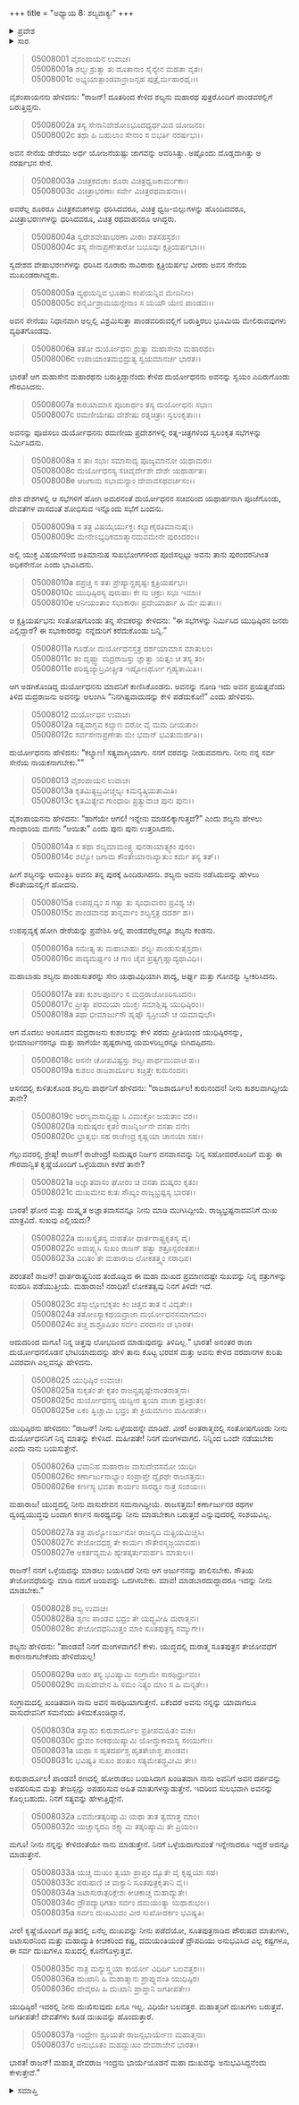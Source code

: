 +++
title = "ಅಧ್ಯಾಯ 8: ಶಲ್ಯವಾಕ್ಯಃ"
+++

<details><summary>ಪ್ರವೇಶ</summary>


।।   ಓಂ ಓಂ ನಮೋ ನಾರಾಯಣಾಯ।।   ಶ್ರೀ ವೇದವ್ಯಾಸಾಯ ನಮಃ ।।

ಶ್ರೀ ಕೃಷ್ಣದ್ವೈಪಾಯನ ವೇದವ್ಯಾಸ ವಿರಚಿತ  

**ಶ್ರೀ ಮಹಾಭಾರತ**

**ಉದ್ಯೋಗ ಪರ್ವ**

**ಉದ್ಯೋಗ ಪರ್ವ**

**ಅಧ್ಯಾಯ 8**


</details>


<details><summary>ಸಾರ</summary>

ಮಹಾಸೇನೆಯೊಂದಿಗೆ ಪಾಂಡವರನ್ನು ಸೇರಲು ಬರುತ್ತಿದ್ದ ಶಲ್ಯನನ್ನು ದುರ್ಯೋಧನನು ಅವನ ಮಾರ್ಗದಲ್ಲಿ ಸ್ವಲಂಕೃತ ಸಭೆಗಳನ್ನು ರಚಿಸಿ, ಸತ್ಕರಿಸಿ ಸಂತೋಷಗೊಳಿಸಿ ಯುದ್ಧದಲ್ಲಿ ಅವನ ಸಹಾಯವನ್ನು ವರವಾಗಿ ಪಡೆದುದು (1-14). ಅನಂತರ ಶಲ್ಯನು ಯುಧಿಷ್ಠಿರನಿಗೆ ನಡೆದುದೆಲ್ಲವನ್ನೂ ತಿಳಿಸಿದುದು (15-24). ಶಲ್ಯನು ಕರ್ಣಾರ್ಜುನರ ದ್ವಂದ್ವ ರಥಯುದ್ಧದಲ್ಲಿ ಕರ್ಣನ ಸಾರಥಿಯಾಗಬೇಕಾಗಿ ಬಂದಾಗ ಅವನ ತೇಜೋವಧೆಯನ್ನು ಮಾಡಿ ತನಗೆ ಸಹಾಯಮಾಡಬೇಕೆಂದು ಯುಧಿಷ್ಠಿರನು ಕೇಳಿಕೊಳ್ಳುವುದು (25-27). ಹಾಗೆಯೇ ಮಾಡುತ್ತೇನೆಂದು ಹೇಳಿ ಶಲ್ಯನು ಇಂದ್ರನಿಗೂ ಕಷ್ಟವೊದಗಿ ಬಂದರೂ ನಂತರ ವಿಜಯವನ್ನು ಪಡೆದಂತೆ ಯುಧಿಷ್ಠಿರನೂ ವಿಜಯವನ್ನು ಪಡೆಯುವನೆಂದು ಹೇಳುವುದು (28-37).

</details>


> 05008001 ವೈಶಂಪಾಯನ ಉವಾಚ।  
05008001a ಶಲ್ಯಃ ಶ್ರುತ್ವಾ ತು ದೂತಾನಾಂ ಸೈನ್ಯೇನ ಮಹತಾ ವೃತಃ।  
05008001c ಅಭ್ಯಯಾತ್ಪಾಂಡವಾನ್ರಾಜನ್ಸಹ ಪುತ್ರೈರ್ಮಹಾರಥೈಃ।।

ವೈಶಂಪಾಯನನು ಹೇಳಿದನು: “ರಾಜನ್! ದೂತರಿಂದ ಕೇಳಿದ ಶಲ್ಯನು ಮಹಾರಥ ಪುತ್ರರೊಂದಿಗೆ ಪಾಂಡವರಲ್ಲಿಗೆ ಬರುತ್ತಿದ್ದನು.

> 05008002a ತಸ್ಯ ಸೇನಾನಿವೇಶೋಽಭೂದಧ್ಯರ್ಧಮಿವ ಯೋಜನಂ।  
05008002c ತಥಾ ಹಿ ಬಹುಲಾಂ ಸೇನಾಂ ಸ ಬಿಭರ್ತಿ ನರರ್ಷಭಃ।।

ಅವನ ಸೇನೆಯ ಡೇರೆಯು ಅರ್ಧ ಯೋಜನೆಯಷ್ಟು ಜಾಗವನ್ನು ಆವರಿಸಿತ್ತು. ಅಷ್ಟೊಂದು ದೊಡ್ಡದಾಗಿತ್ತು ಆ ನರರ್ಷಭನ ಸೇನೆ.

> 05008003a ವಿಚಿತ್ರಕವಚಾಃ ಶೂರಾ ವಿಚಿತ್ರಧ್ವಜಕಾರ್ಮುಕಾಃ।  
05008003c ವಿಚಿತ್ರಾಭರಣಾಃ ಸರ್ವೇ ವಿಚಿತ್ರರಥವಾಹನಾಃ।।

ಅವರೆಲ್ಲ ಶೂರರೂ ವಿಚಿತ್ರಕವಚಗಳನ್ನು ಧರಿಸಿದವರೂ, ವಿಚಿತ್ರ ಧ್ವಜ-ಬಿಲ್ಲುಗಳನ್ನು ಹೊಂದಿದವರೂ, ವಿಚಿತ್ರಾಭರಣಗಳನ್ನು ಧರಿಸಿದವರೂ, ವಿಚಿತ್ರ ರಥವಾಹನರೂ ಆಗಿದ್ದರು.

> 05008004a ಸ್ವದೇಶವೇಷಾಭರಣಾ ವೀರಾಃ ಶತಸಹಸ್ರಶಃ।   
05008004c ತಸ್ಯ ಸೇನಾಪ್ರಣೇತಾರೋ ಬಭೂವುಃ ಕ್ಷತ್ರಿಯರ್ಷಭಾಃ।।

ಸ್ವದೇಶದ ವೇಷಾಭರಣಗಳನ್ನು ಧರಿಸಿದ ನೂರಾರು ಸಾವಿರಾರು ಕ್ಷತ್ರಿಯರ್ಷಭ ವೀರರು ಅವನ ಸೇನೆಯ ಮುಖಂಡರಾಗಿದ್ದರು.

> 05008005a ವ್ಯಥಯನ್ನಿವ ಭೂತಾನಿ ಕಂಪಯನ್ನಿವ ಮೇದಿನೀಂ।  
05008005c ಶನೈರ್ವಿಶ್ರಾಮಯನ್ಸೇನಾಂ ಸ ಯಯೌ ಯೇನ ಪಾಂಡವಃ।।

ಅವನ ಸೇನೆಯು ನಿಧಾನವಾಗಿ ಅಲ್ಲಲ್ಲಿ ವಿಶ್ರಮಿಸುತ್ತಾ ಪಾಂಡವರಿರುವಲ್ಲಿಗೆ ಬರುತ್ತಿರಲು ಭೂಮಿಯ ಮೇಲಿರುವವುಗಳು ವ್ಯಥಿತಗೊಂಡವು.

> 05008006a ತತೋ ದುರ್ಯೋಧನಃ ಶ್ರುತ್ವಾ ಮಹಾಸೇನಂ ಮಹಾರಥಂ।  
05008006c ಉಪಾಯಾಂತಮಭಿದ್ರುತ್ಯ ಸ್ವಯಮಾನರ್ಚ ಭಾರತ।।

ಭಾರತ! ಆಗ ಮಹಾಸೇನ ಮಹಾರಥನು ಬರುತ್ತಿದ್ದಾನೆಂದು ಕೇಳಿದ ದುರ್ಯೋಧನನು ಅವನನ್ನು ಸ್ವಯಂ ಎದಿರುಗೊಂಡು ಗೌರವಿಸಿದನು.

> 05008007a ಕಾರಯಾಮಾಸ ಪೂಜಾರ್ಥಂ ತಸ್ಯ ದುರ್ಯೋಧನಃ ಸಭಾಃ।  
05008007c ರಮಣೀಯೇಷು ದೇಶೇಷು ರತ್ನಚಿತ್ರಾಃ ಸ್ವಲಂಕೃತಾಃ।।

ಅವನನ್ನು ಪೂಜಿಸಲು ದುರ್ಯೋಧನನು ರಮಣೀಯ ಪ್ರದೇಶಗಳಲ್ಲಿ ರತ್ನ-ಚಿತ್ರಗಳಿಂದ ಸ್ವಲಂಕೃತ ಸಭೆಗಳನ್ನು ನಿರ್ಮಿಸಿದನು.

> 05008008a ಸ ತಾಃ ಸಭಾಃ ಸಮಾಸಾದ್ಯ ಪೂಜ್ಯಮಾನೋ ಯಥಾಮರಃ।  
05008008c ದುರ್ಯೋಧನಸ್ಯ ಸಚಿವೈರ್ದೇಶೇ ದೇಶೇ ಯಥಾರ್ಹತಃ।  
05008008e ಆಜಗಾಮ ಸಭಾಮನ್ಯಾಂ ದೇವಾವಸಥವರ್ಚಸಂ।।

ದೇಶ ದೇಶಗಳಲ್ಲಿ ಆ ಸಭೆಗಳಿಗೆ ಹೋಗಿ ಅಮರನಂತೆ ದುರ್ಯೋಧನನ ಸಚಿವರಿಂದ ಯಥಾರ್ಹನಾಗಿ ಪೂಜೆಗೊಂಡು, ದೇವತೆಗಳ ವಾಸದಂತೆ ಶೋಭಿಸುವ ಇನ್ನೊಂದು ಸಭೆಗೆ ಬಂದನು.

> 05008009a ಸ ತತ್ರ ವಿಷಯೈರ್ಯುಕ್ತಃ ಕಲ್ಯಾಣೈರತಿಮಾನುಷೈಃ।  
05008009c ಮೇನೇಽಭ್ಯಧಿಕಮಾತ್ಮಾನಮವಮೇನೇ ಪುರಂದರಂ।।

ಅಲ್ಲಿ ಯುಕ್ತ ವಿಷಯಗಳಿಂದ ಅತಿಮಾನುಷ ಸುಖಭೋಗಗಳಿಂದ ಪೂಜಿಸಲ್ಪಟ್ಟು ಅವನು ತಾನು ಪುರಂದರನಿಗಿಂತ ಅಧಿಕನೇನೋ ಎಂದು ಭಾವಿಸಿದನು.

> 05008010a ಪಪ್ರಚ್ಚ ಸ ತತಃ ಪ್ರೇಷ್ಯಾನ್ಪ್ರಹೃಷ್ಟಃ ಕ್ಷತ್ರಿಯರ್ಷಭಃ।  
05008010c ಯುಧಿಷ್ಠಿರಸ್ಯ ಪುರುಷಾಃ ಕೇ ನು ಚಕ್ರುಃ ಸಭಾ ಇಮಾಃ।  
05008010e ಆನೀಯಂತಾಂ ಸಭಾಕಾರಾಃ ಪ್ರದೇಯಾರ್ಹಾ ಹಿ ಮೇ ಮತಾಃ।।

ಆ ಕ್ಷತ್ರಿಯರ್ಷಭನು ಸಂತೋಷಗೊಂಡು ತನ್ನ ಸೇವಕರನ್ನು ಕೇಳಿದನು: “ಈ ಸಭೆಗಳನ್ನು ನಿರ್ಮಿಸಿದ ಯುಧಿಷ್ಠಿರನ ಜನರು ಎಲ್ಲಿದ್ದಾರೆ? ಈ ಸಭಾಕಾರರನ್ನು ನನ್ನೆದುರಿಗೆ ಕರೆದುಕೊಂಡು ಬನ್ನಿ.”

> 05008011a ಗೂಢೋ ದುರ್ಯೋಧನಸ್ತತ್ರ ದರ್ಶಯಾಮಾಸ ಮಾತುಲಂ।  
05008011c ತಂ ದೃಷ್ಟ್ವಾ ಮದ್ರರಾಜಸ್ತು ಜ್ಞಾತ್ವಾ ಯತ್ನಂ ಚ ತಸ್ಯ ತಂ।  
05008011e ಪರಿಷ್ವಜ್ಯಾಬ್ರವೀತ್ಪ್ರೀತ ಇಷ್ಟೋಽರ್ಥೋ ಗೃಹ್ಯತಾಮಿತಿ।।

ಆಗ ಅಡಗಿಕೊಂಡಿದ್ದ ದುರ್ಯೋಧನನು ಮಾವನಿಗೆ ಕಾಣಿಸಿಕೊಂಡನು. ಅವನನ್ನು ನೋಡಿ ಇದು ಅವನ ಪ್ರಯತ್ನವೆಂದು ತಿಳಿದ ಮದ್ರರಾಜನು ಅವನನ್ನು ಆಲಂಗಿಸಿ “ನಿನಗಿಷ್ಟವಾದುದನ್ನು ಕೇಳಿ ಪಡೆದುಕೋ!” ಎಂದು ಹೇಳಿದನು.

> 05008012 ದುರ್ಯೋಧನ ಉವಾಚ।  
05008012a ಸತ್ಯವಾಗ್ಭವ ಕಲ್ಯಾಣ ವರೋ ವೈ ಮಮ ದೀಯತಾಂ।  
05008012c ಸರ್ವಸೇನಾಪ್ರಣೇತಾ ಮೇ ಭವಾನ್ ಭವಿತುಮರ್ಹತಿ।।

ದುರ್ಯೋಧನನು ಹೇಳಿದನು: “ಕಲ್ಯಾಣ! ಸತ್ಯವಾಗ್ಮಿಯಾಗು. ನನಗೆ ವರವನ್ನು ನೀಡುವವನಾಗು. ನೀನು ನನ್ನ ಸರ್ವ ಸೇನೆಯ ನಾಯಕನಾಗಬೇಕು.””

> 05008013 ವೈಶಂಪಾಯನ ಉವಾಚ।  
05008013a ಕೃತಮಿತ್ಯಬ್ರವೀಚ್ಚಲ್ಯಃ ಕಿಮನ್ಯತ್ಕ್ರಿಯತಾಮಿತಿ।  
05008013c ಕೃತಮಿತ್ಯೇವ ಗಾಂಧಾರಿಃ ಪ್ರತ್ಯುವಾಚ ಪುನಃ ಪುನಃ।।

ವೈಶಂಪಾಯನನು ಹೇಳಿದನು: “ಹಾಗೆಯೇ ಆಗಲಿ! ಇನ್ನೇನು ಮಾಡಲಿಕ್ಕಾಗುತ್ತದೆ?” ಎಂದು ಶಲ್ಯನು ಹೇಳಲು ಗಾಂಧಾರಿಯ ಮಗನು “ಆಯಿತು” ಎಂದು ಪುನಃ ಪುನಃ ಉತ್ತರಿಸಿದನು.

> 05008014a  ಸ ತಥಾ ಶಲ್ಯಮಾಮಂತ್ರ್ಯ ಪುನರಾಯಾತ್ಸ್ವಕಂ ಪುರಂ।  
05008014c ಶಲ್ಯೋ ಜಗಾಮ ಕೌಂತೇಯಾನಾಖ್ಯಾತುಂ ಕರ್ಮ ತಸ್ಯ ತತ್।।

ಹೀಗೆ ಶಲ್ಯನನ್ನು ಆಮಂತ್ರಿಸಿ ಅವನು ತನ್ನ ಪುರಕ್ಕೆ ಹಿಂದಿರುಗಿದನು. ಶಲ್ಯನು ಅವನು ನಡೆಸಿದುದನ್ನು ಹೇಳಲು ಕೌಂತೇಯನಲ್ಲಿಗೆ ಹೋದನು.

> 05008015a ಉಪಪ್ಲವ್ಯಂ ಸ ಗತ್ವಾ ತು ಸ್ಕಂಧಾವಾರಂ ಪ್ರವಿಶ್ಯ ಚ।  
05008015c ಪಾಂಡವಾನಥ ತಾನ್ಸರ್ವಾಂ ಶಲ್ಯಸ್ತತ್ರ ದದರ್ಶ ಹ।।

ಉಪಪ್ಲವ್ಯಕ್ಕೆ ಹೋಗಿ ಡೇರೆಯನ್ನು ಪ್ರವೇಶಿಸಿ ಅಲ್ಲಿ ಪಾಂಡವರೆಲ್ಲರನ್ನೂ ಶಲ್ಯನು ಕಂಡನು.

> 05008016a ಸಮೇತ್ಯ ತು ಮಹಾಬಾಹುಃ ಶಲ್ಯಃ ಪಾಂಡುಸುತೈಸ್ತದಾ।  
05008016c ಪಾದ್ಯಮರ್ಘ್ಯಂ ಚ ಗಾಂ ಚೈವ ಪ್ರತ್ಯಗೃಹ್ಣಾದ್ಯಥಾವಿಧಿ।।

ಮಹಾಬಾಹು ಶಲ್ಯನು ಪಾಂಡುಸುತರನ್ನು ಸೇರಿ ಯಥಾವಿಧಿಯಾಗಿ ಪಾದ್ಯ, ಅರ್ಘ್ಯ ಮತ್ತು ಗೋವನ್ನು ಸ್ವೀಕರಿಸಿದನು.

> 05008017a ತತಃ ಕುಶಲಪೂರ್ವಂ ಸ ಮದ್ರರಾಜೋಽರಿಸೂದನಃ।  
05008017c ಪ್ರೀತ್ಯಾ ಪರಮಯಾ ಯುಕ್ತಃ ಸಮಾಶ್ಲಿಷ್ಯ ಯುಧಿಷ್ಠಿರಂ।।  
05008018a ತಥಾ ಭೀಮಾರ್ಜುನೌ ಹೃಷ್ಟೌ ಸ್ವಸ್ರೀಯೌ ಚ ಯಮಾವುಭೌ।

ಆಗ ಮೊದಲು ಅರಿಸೂದನ ಮದ್ರರಾಜನು ಕುಶಲವನ್ನು ಕೇಳಿ ಪರಮ ಪ್ರೀತಿಯಿಂದ ಯುಧಿಷ್ಠಿರನನ್ನು, ಭೀಮಾರ್ಜುನರನ್ನೂ ಮತ್ತು ಹಾಗೆಯೇ ಹೃಷ್ಟರಾಗಿದ್ದ ಯಮಳರಿಬ್ಬರನ್ನೂ ಬಿಗಿದಪ್ಪಿದನು.

> 05008018c ಆಸನೇ ಚೋಪವಿಷ್ಟಸ್ತು ಶಲ್ಯಃ ಪಾರ್ಥಮುವಾಚ ಹ।।  
05008019a ಕುಶಲಂ ರಾಜಶಾರ್ದೂಲ ಕಚ್ಚಿತ್ತೇ ಕುರುನಂದನ।

ಆಸನದಲ್ಲಿ ಕುಳಿತುಕೊಂಡ ಶಲ್ಯನು ಪಾರ್ಥನಿಗೆ ಹೇಳಿದನು: “ರಾಜಶಾರ್ದೂಲ! ಕುರುನಂದನ! ನೀನು ಕುಶಲವಾಗಿದ್ದೀಯೆ ತಾನೇ?

> 05008019c ಅರಣ್ಯವಾಸಾದ್ದಿಷ್ಟ್ಯಾಸಿ ವಿಮುಕ್ತೋ ಜಯತಾಂ ವರ।।  
05008020a ಸುದುಷ್ಕರಂ ಕೃತಂ ರಾಜನ್ನಿರ್ಜನೇ ವಸತಾ ವನೇ।  
05008020c ಭ್ರಾತೃಭಿಃ ಸಹ ರಾಜೇಂದ್ರ ಕೃಷ್ಣಯಾ ಚಾನಯಾ ಸಹ।।

ಗೆಲ್ಲುವವರಲ್ಲಿ ಶ್ರೇಷ್ಠ! ರಾಜನ್! ರಾಜೇಂದ್ರ! ಸುದುಷ್ಕರ ನಿರ್ಜನ ವನವಾಸವನ್ನು ನಿನ್ನ ಸಹೋದರರೊಂದಿಗೆ ಮತ್ತು ಈ ಗೌರವಾನ್ವಿತೆ ಕೃಷ್ಣೆಯೊಂದಿಗೆ ಒಳ್ಳೆಯದಾಗಿ ಕಳೆದೆ ತಾನೇ?

> 05008021a ಅಜ್ಞಾತವಾಸಂ ಘೋರಂ ಚ ವಸತಾ ದುಷ್ಕರಂ ಕೃತಂ।  
05008021c ದುಃಖಮೇವ ಕುತಃ ಸೌಖ್ಯಂ ರಾಜ್ಯಭ್ರಷ್ಟಸ್ಯ ಭಾರತ।।

ಭಾರತ! ಘೋರ ಮತ್ತು ದುಷ್ಕೃತ ಅಜ್ಞಾತವಾಸವನ್ನೂ ನೀನು ಮಾಡಿ ಮುಗಿಸಿದ್ದೀಯೆ. ರಾಜ್ಯಭ್ರಷ್ಟನಾದವನಿಗೆ ದುಃಖ ಮಾತ್ರವಿದೆ. ಸುಖವು ಎಲ್ಲಿಯದು?

> 05008022a ದುಃಖಸ್ಯೈತಸ್ಯ ಮಹತೋ ಧಾರ್ತರಾಷ್ಟ್ರಕೃತಸ್ಯ ವೈ।  
05008022c ಅವಾಪ್ಸ್ಯಸಿ ಸುಖಂ ರಾಜನ್ ಹತ್ವಾ ಶತ್ರೂನ್ಪರಂತಪ।।  
05008023a ವಿದಿತಂ ತೇ ಮಹಾರಾಜ ಲೋಕತತ್ತ್ವಂ ನರಾಧಿಪ।

ಪರಂತಪ! ರಾಜನ್! ಧಾರ್ತರಾಷ್ಟ್ರನಿಂದ ತಂದೊಡ್ಡಿದ ಈ ಮಹಾ ದುಃಖದ ಪ್ರಮಾಣದಷ್ಟೇ ಸುಖವನ್ನು ನಿನ್ನ ಶತ್ರುಗಳನ್ನು ಸಂಹರಿಸಿ ಪಡೆಯುತ್ತೀಯೆ. ಮಹಾರಾಜ! ನರಾಧಿಪ! ಲೋಕತತ್ವವು ನಿನಗೆ ತಿಳಿದೇ ಇದೆ.

> 05008023c ತಸ್ಮಾಲ್ಲೋಭಕೃತಂ ಕಿಂ ಚಿತ್ತವ ತಾತ ನ ವಿದ್ಯತೇ।।  
05008024a ತತೋಽಸ್ಯಾಕಥಯದ್ರಾಜಾ ದುರ್ಯೋಧನಸಮಾಗಮಂ।  
05008024c ತಚ್ಚ ಶುಶ್ರೂಷಿತಂ ಸರ್ವಂ ವರದಾನಂ ಚ ಭಾರತ।

ಆದುದರಿಂದ ಮಗೂ! ನಿನ್ನ ಚಿತ್ತವು ಲೋಭದಿಂದ ಮಾಡುವುದನ್ನು ತಿಳಿದಿಲ್ಲ.” ಭಾರತ! ಅನಂತರ ರಾಜಾ ದುರ್ಯೋಧನನೊಡನೆ ಭೇಟಿಯಾದುದನ್ನು ಹೇಳಿ ತಾನು ಕೊಟ್ಟ ಭರವಸೆ ಮತ್ತು ಅವನು ಕೇಳಿದ ವರದಾನಗಳ ಕುರಿತು ವಿವರವಾಗಿ ಎಲ್ಲವನ್ನೂ ಹೇಳಿದನು.

> 05008025 ಯುಧಿಷ್ಠಿರ ಉವಾಚ।  
05008025a ಸುಕೃತಂ ತೇ ಕೃತಂ ರಾಜನ್ಪ್ರಹೃಷ್ಟೇನಾಂತರಾತ್ಮನಾ।   
05008025c ದುರ್ಯೋಧನಸ್ಯ ಯದ್ವೀರ ತ್ವಯಾ ವಾಚಾ ಪ್ರತಿಶ್ರುತಂ।  
05008025e ಏಕಂ ತ್ವಿಚ್ಚಾಮಿ ಭದ್ರಂ ತೇ ಕ್ರಿಯಮಾಣಂ ಮಹೀಪತೇ।।

ಯುಧಿಷ್ಠಿರನು ಹೇಳಿದನು: “ರಾಜನ್! ನೀನು ಒಳ್ಳೆಯದನ್ನೇ ಮಾಡಿದೆ. ವೀರ! ಅಂತರಾತ್ಮದಲ್ಲಿ ಸಂತೋಷಗೊಂಡು ನೀನು ದುರ್ಯೋಧನನಿಗೆ ನಿನ್ನ ಮಾತನ್ನು ಕೇಳಿಸಿದೆ. ಮಹೀಪತೇ! ನಿನಗೆ ಮಂಗಳವಾಗಲಿ. ನಿನ್ನಿಂದ ಒಂದೇ ನಡೆಯಬೇಕು ಎಂದು ನಾನು ಬಯಸುತ್ತೇನೆ.

> 05008026a ಭವಾನಿಹ ಮಹಾರಾಜ ವಾಸುದೇವಸಮೋ ಯುಧಿ।  
05008026c ಕರ್ಣಾರ್ಜುನಾಭ್ಯಾಂ ಸಂಪ್ರಾಪ್ತೇ ದ್ವೈರಥೇ ರಾಜಸತ್ತಮ।  
05008026e ಕರ್ಣಸ್ಯ ಭವತಾ ಕಾರ್ಯಂ ಸಾರಥ್ಯಂ ನಾತ್ರ ಸಂಶಯಃ।।

ಮಹಾರಾಜ! ಯುದ್ಧದಲ್ಲಿ ನೀನು ವಾಸುದೇವನ ಸಮನಾಗಿದ್ದೀಯೆ. ರಾಜಸತ್ತಮ! ಕರ್ಣಾರ್ಜುನರ ರಥಗಳ ದ್ವಂದ್ವಯುದ್ಧವು ಬಂದಾಗ ಕರ್ಣನ ಸಾರಥ್ಯವನ್ನು ನೀನು ಮಾಡಬೇಕಾಗಿ ಬರುತ್ತದೆ ಎನ್ನುವುದರಲ್ಲಿ ಸಂಶಯವಿಲ್ಲ.

> 05008027a ತತ್ರ ಪಾಲ್ಯೋಽರ್ಜುನೋ ರಾಜನ್ಯದಿ ಮತ್ಪ್ರಿಯಮಿಚ್ಚಸಿ।  
05008027c ತೇಜೋವಧಶ್ಚ ತೇ ಕಾರ್ಯಃ ಸೌತೇರಸ್ಮಜ್ಜಯಾವಹಃ।  
05008027e ಅಕರ್ತವ್ಯಮಪಿ ಹ್ಯೇತತ್ಕರ್ತುಮರ್ಹಸಿ ಮಾತುಲ।।

ರಾಜನ್! ನನಗೆ ಒಳ್ಳೆಯದನ್ನು ಮಾಡಲು ಬಯಸಿದರೆ ನೀನು ಆಗ ಅರ್ಜುನನನ್ನು ಪಾಲಿಸಬೇಕು. ಸೌತಿಯ ತೇಜೋವಧೆಯನ್ನು ಮಾಡಿ ನಮಗೆ ಜಯವನ್ನು ಒದಗಿಸಬೇಕು. ಮಾವ! ಮಾಡಬಾರದುದ್ದಾದರೂ ಇದನ್ನು ನೀನು ಮಾಡಬೇಕು.”

> 05008028 ಶಲ್ಯ ಉವಾಚ।  
05008028a ಶೃಣು ಪಾಂಡವ ಭದ್ರಂ ತೇ ಯದ್ಬ್ರವೀಷಿ ದುರಾತ್ಮನಃ।  
05008028c ತೇಜೋವಧನಿಮಿತ್ತಂ ಮಾಂ ಸೂತಪುತ್ರಸ್ಯ ಸಮ್ಯುಗೇ।।

ಶಲ್ಯನು ಹೇಳಿದನು: “ಪಾಂಡವ! ನಿನಗೆ ಮಂಗಳವಾಗಲಿ! ಕೇಳು. ಯುದ್ಧದಲ್ಲಿ ದುರಾತ್ಮ ಸೂತಪುತ್ರನ ತೇಜೋವಧೆಗೆ ಕಾರಣನಾಗಬೇಕೆಂದು ಹೇಳಿದೆಯಲ್ಲ!

> 05008029a ಅಹಂ ತಸ್ಯ ಭವಿಷ್ಯಾಮಿ ಸಂಗ್ರಾಮೇ ಸಾರಥಿರ್ಧ್ರುವಂ।  
05008029c ವಾಸುದೇವೇನ ಹಿ ಸಮಂ ನಿತ್ಯಂ ಮಾಂ ಸ ಹಿ ಮನ್ಯತೇ।।

ಸಂಗ್ರಾಮದಲ್ಲಿ ಖಂಡಿತವಾಗಿ ನಾನು ಅವನ ಸಾರಥಿಯಾಗುತ್ತೇನೆ. ಏಕೆಂದರೆ ಅವನು ನನ್ನನ್ನು ಯಾವಾಗಲೂ ವಾಸುದೇವನಿಗೆ ಸಮನೆಂದು ತಿಳಿದುಕೊಂಡಿದ್ದಾನೆ.

> 05008030a ತಸ್ಯಾಹಂ ಕುರುಶಾರ್ದೂಲ ಪ್ರತೀಪಮಹಿತಂ ವಚಃ।  
05008030c ಧ್ರುವಂ ಸಂಕಥಯಿಷ್ಯಾಮಿ ಯೋದ್ಧುಕಾಮಸ್ಯ ಸಂಯುಗೇ।।  
05008031a ಯಥಾ ಸ ಹೃತದರ್ಪಶ್ಚ ಹೃತತೇಜಾಶ್ಚ ಪಾಂಡವ।  
05008031c ಭವಿಷ್ಯತಿ ಸುಖಂ ಹಂತುಂ ಸತ್ಯಮೇತದ್ಬ್ರವೀಮಿ ತೇ।।

ಕುರುಶಾರ್ದೂಲ! ಪಾಂಡವ! ರಣದಲ್ಲಿ ಹೋರಾಡಲು ಬಯಸಿದಾಗ ಖಂಡಿತವಾಗಿ ನಾನು ಅವನಿಗೆ ಅವನ ದರ್ಪವನ್ನು ಅಪಹರಿಸುವ ಮತ್ತು ತೇಜಸ್ಸನ್ನು ಅಪಹರಿಸುವ ಅಹಿತ ಮಾತುಗಳನ್ನಾಡುತ್ತೇನೆ. ಇದರಿಂದ ಸುಲಭವಾಗಿ ಅವನನ್ನು ಕೊಲ್ಲಬಹುದು. ನಿನಗೆ ಸತ್ಯವನ್ನು ಹೇಳುತ್ತಿದ್ದೇನೆ.

> 05008032a ಏವಮೇತತ್ಕರಿಷ್ಯಾಮಿ ಯಥಾ ತಾತ ತ್ವಮಾತ್ಥ ಮಾಂ।  
05008032c ಯಚ್ಚಾನ್ಯದಪಿ ಶಕ್ಷ್ಯಾಮಿ ತತ್ಕರಿಷ್ಯಾಮಿ ತೇ ಪ್ರಿಯಂ।।

ಮಗೂ! ನೀನು ನನ್ನನ್ನು ಕೇಳಿದಂತೆಯೇ ನಾನು ಮಾಡುತ್ತೇನೆ. ನಿನಗೆ ಒಳ್ಳೆಯದಾಗುವಂತೆ ಇನ್ನೇನಾದರೂ ಇದ್ದರೆ ಅದನ್ನೂ ಮಾಡುತ್ತೇನೆ.

> 05008033a ಯಚ್ಚ ದುಃಖಂ ತ್ವಯಾ ಪ್ರಾಪ್ತಂ ದ್ಯೂತೇ ವೈ ಕೃಷ್ಣಯಾ ಸಹ।  
05008033c ಪರುಷಾಣಿ ಚ ವಾಕ್ಯಾನಿ ಸೂತಪುತ್ರಕೃತಾನಿ ವೈ।।  
05008034a ಜಟಾಸುರಾತ್ಪರಿಕ್ಲೇಶಃ ಕೀಚಕಾಚ್ಚ ಮಹಾದ್ಯುತೇ।  
05008034c ದ್ರೌಪದ್ಯಾಧಿಗತಂ ಸರ್ವಂ ದಮಯಂತ್ಯಾ ಯಥಾಶುಭಂ।।  
05008035a ಸರ್ವಂ ದುಃಖಮಿದಂ ವೀರ ಸುಖೋದರ್ಕಂ ಭವಿಷ್ಯತಿ।

ವೀರ! ಕೃಷ್ಣೆಯೊಂದಿಗೆ ದ್ಯೂತದಲ್ಲಿ ಏನೆಲ್ಲ ದುಃಖವನ್ನು ನೀನು ಪಡೆದೆಯೋ, ಸೂತಪುತ್ರನಾಡಿದ ಪೌರುಷದ ಮಾತುಗಳು, ಜಟಾಸುರನಿಂದ ಮತ್ತು ಮಹಾದ್ಯುತಿ ಕೀಚಕರಿಂದ ಕಷ್ಟ, ದಮಯಂತಿಯಂತೆ ದ್ರೌಪದಿಯು ಅನುಭವಿಸಿದ ಎಲ್ಲ ಕಷ್ಟಗಳೂ, ಈ ಸರ್ವ ದುಃಖಗಳೂ ಸುಖದಲ್ಲಿ ಕೊನೆಗೊಳ್ಳುತ್ತವೆ.

> 05008035c ನಾತ್ರ ಮನ್ಯುಸ್ತ್ವಯಾ ಕಾರ್ಯೋ ವಿಧಿರ್ಹಿ ಬಲವತ್ತರಃ।।  
05008036a ದುಃಖಾನಿ ಹಿ ಮಹಾತ್ಮಾನಃ ಪ್ರಾಪ್ನುವಂತಿ ಯುಧಿಷ್ಠಿರ।  
05008036c ದೇವೈರಪಿ ಹಿ ದುಃಖಾನಿ ಪ್ರಾಪ್ತಾನಿ ಜಗತೀಪತೇ।।

ಯುಧಿಷ್ಠಿರ! ಇದರಲ್ಲಿ ನೀನು ದುಃಖಿಸುವುದು ಏನೂ ಇಲ್ಲ. ವಿಧಿಯೇ ಬಲವತ್ತರ. ಮಹಾತ್ಮರಿಗೆ ದುಃಖಗಳು ಬರುತ್ತವೆ. ಜಗತೀಪತೇ! ದೇವತೆಗಳು ಕೂಡ ದುಃಖವನ್ನು ಹೊಂದುತ್ತಾರೆ.

> 05008037a ಇಂದ್ರೇಣ ಶ್ರೂಯತೇ ರಾಜನ್ಸಭಾರ್ಯೇಣ ಮಹಾತ್ಮನಾ।  
05008037c ಅನುಭೂತಂ ಮಹದ್ದುಃಖಂ ದೇವರಾಜೇನ ಭಾರತ।।

ಭಾರತ! ರಾಜನ್! ಮಹಾತ್ಮ ದೇವರಾಜ ಇಂದ್ರನು ಭಾರ್ಯೆಯೊಡನೆ ಮಹಾ ದುಃಖವನ್ನು ಅನುಭವಿಸಿದ್ದನೆಂದು ಕೇಳುತ್ತೇವೆ.”


<details><summary>ಸಮಾಪ್ತಿ</summary>


ಇತಿ ಶ್ರೀ ಮಹಾಭಾರತೇ ಉದ್ಯೋಗ ಪರ್ವಣಿ ಉದ್ಯೋಗ ಪರ್ವಣಿ ಶಲ್ಯವಾಕ್ಯೇ ಅಷ್ಟಮೋಽಧ್ಯಾಯಃ।  
ಇದು ಶ್ರೀ ಮಹಾಭಾರತದಲ್ಲಿ ಉದ್ಯೋಗ ಪರ್ವದಲ್ಲಿ ಉದ್ಯೋಗ ಪರ್ವದಲ್ಲಿ ಶಲ್ಯವಾಕ್ಯ ಎನ್ನುವ ಎಂಟನೆಯ ಅಧ್ಯಾಯವು।


</details>
